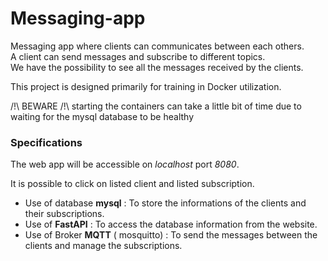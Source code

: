 # Messaging-app
Messaging app where clients can communicates between each others.  
A client can send messages and subscribe to different topics.  
We have the possibility to see all the messages received by the clients.  

This project is designed primarily for training in Docker utilization. 
  
/!\ BEWARE /!\  starting the containers can take a little bit of time due to waiting for the mysql database to be healthy

### Specifications 

The web app will be accessible on *localhost* port *8080*.  
  
It is possible to click on listed client and listed subscription.    
  
- Use of database **mysql** : To store the informations of the clients and their subscriptions.
- Use of **FastAPI** : To access the database information from the website.
- Use of Broker **MQTT** ( mosquitto) : To send the messages between the clients and manage the subscriptions.
